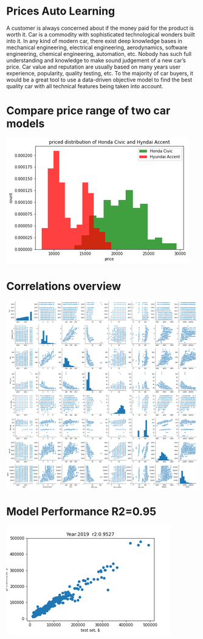 # Prices Auto Learning
A customer is always concerned about if the money paid for the product is worth it. Car is a commodity with sophisticated technological wonders built into it. In any kind of modern car, there exist deep knowledge bases in mechanical engineering, electrical engineering, aerodynamics, software engineering, chemical engineering, automation, etc. 
Nobody has such full understanding and knowledge to make sound judgement of a new car’s price. Car value and reputation are usually based on many years user experience, popularity, quality testing, etc. 
To the majority of car buyers, it would be a great tool to use a data-driven objective model to find the best quality car with all technical features being taken into account. 

# Compare price range of two car models
![price comparison](https://github.com/datajiang/SpringBoard/blob/master/Capstone%20Project%201/civic-accent.png)

# Correlations overview
![pair plot](https://github.com/datajiang/SpringBoard/blob/master/Capstone%20Project%201/correlation.png)

# Model Performance R2=0.95
![2019 predictin](https://github.com/datajiang/SpringBoard/blob/master/Capstone%20Project%201/Year2019.png)



